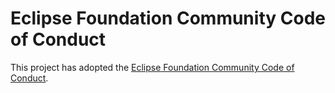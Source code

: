# Eclipse Foundation Community Code of Conduct

This project has adopted
the [Eclipse Foundation Community Code of Conduct](https://raw.githubusercontent.com/eclipse/.github/master/CODE_OF_CONDUCT.md).
